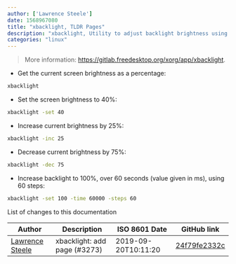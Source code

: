 ```yaml
---
author: ['Lawrence Steele']
date: 1568967080
title: "xbacklight, TLDR Pages"
description: "xbacklight, Utility to adjust backlight brightness using the RandR extension."
categories: "linux"
---
```

> More information: <https://gitlab.freedesktop.org/xorg/app/xbacklight>.

- Get the current screen brightness as a percentage:

```bash
xbacklight
```

- Set the screen brightness to 40%:

```bash
xbacklight -set 40
```

- Increase current brightness by 25%:

```bash
xbacklight -inc 25
```

- Decrease current brightness by 75%:

```bash
xbacklight -dec 75
```

- Increase backlight to 100%, over 60 seconds (value given in ms), using 60 steps:

```bash
xbacklight -set 100 -time 60000 -steps 60
```
List of changes to this documentation


Author | Description | ISO 8601 Date | GitHub link
------|-----|-----|-----
[Lawrence Steele](mailto:larrysteele117@gmail.com) | xbacklight: add page (#3273) | 2019-09-20T10:11:20 | [24f79fe2332c](https://github.com/tldr-pages/tldr/commit/24f79fe2332cab38108a4340ce627ac70cc9a6ce)

